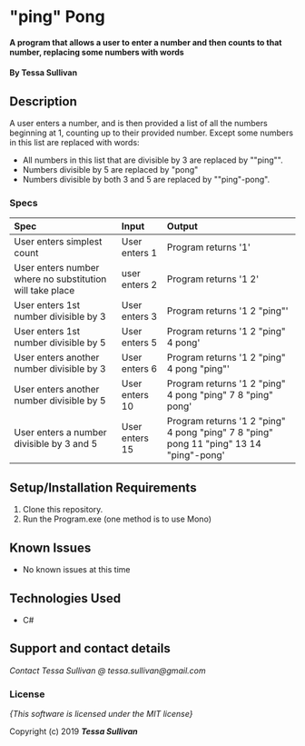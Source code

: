 # "ping" Pong

#### A program that allows a user to enter a number and then counts to that number, replacing some numbers with words

#### By **Tessa Sullivan**

## Description
A user enters a number, and is then provided a list of all the numbers beginning at 1, counting up to their provided number. Except some numbers in this list are replaced with words:
* All numbers in this list that are divisible by 3 are replaced by ""ping"".
* Numbers divisible by 5 are replaced by "pong"
* Numbers divisible by both 3 and 5 are replaced by ""ping"-pong".


### Specs
| Spec | Input | Output |
| :-------------     | :------------- | :------------- |
| User enters simplest count|User enters 1|Program returns '1' |
| User enters number where no substitution will take place|user enters 2|Program returns '1 2' |
| User enters 1st number divisible by 3|User enters 3 | Program returns '1 2 "ping"' |
| User enters 1st number divisible by 5 | User enters 5 | Program returns '1 2 "ping" 4 pong' |
| User enters another number divisible by 3 | User enters 6 | Program returns '1 2 "ping" 4 pong "ping"' |
| User enters another number divisible by 5 | User enters 10 | Program returns '1 2 "ping" 4 pong "ping" 7 8 "ping" pong' |
| User enters a number divisible by 3 and 5 | User enters 15 | Program returns '1 2 "ping" 4 pong "ping" 7 8 "ping" pong 11 "ping" 13 14 "ping"-pong' |


## Setup/Installation Requirements

1. Clone this repository.
2. Run the Program.exe (one method is to use Mono)

## Known Issues
* No known issues at this time

## Technologies Used

* C#

## Support and contact details

_Contact Tessa Sullivan @ tessa.sullivan@gmail.com_

### License

*{This software is licensed under the MIT license}*

Copyright (c) 2019 **_Tessa Sullivan_**
